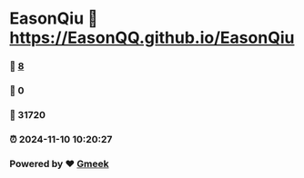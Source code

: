 # EasonQiu :link: https://EasonQQ.github.io/EasonQiu 
### :page_facing_up: [8](https://EasonQQ.github.io/EasonQiu/tag.html) 
### :speech_balloon: 0 
### :hibiscus: 31720 
### :alarm_clock: 2024-11-10 10:20:27 
### Powered by :heart: [Gmeek](https://github.com/Meekdai/Gmeek)
